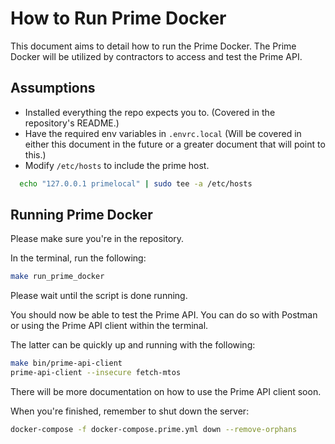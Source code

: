 # How to Run Prime Docker

This document aims to detail how to run the Prime Docker. The Prime Docker will be utilized by contractors to access and test the Prime API.

## Assumptions

- Installed everything the repo expects you to. (Covered in the repository's README.)
- Have the required env variables in `.envrc.local` (Will be covered in either this document in the future or a greater document that will point to this.)
- Modify `/etc/hosts` to include the prime host.

```sh
  echo "127.0.0.1 primelocal" | sudo tee -a /etc/hosts
```

## Running Prime Docker

Please make sure you're in the repository.

In the terminal, run the following:

```sh
make run_prime_docker
```

Please wait until the script is done running.

You should now be able to test the Prime API. You can do so with Postman or using the Prime API client within the terminal.

The latter can be quickly up and running with the following:

```sh
make bin/prime-api-client
prime-api-client --insecure fetch-mtos
```

There will be more documentation on how to use the Prime API client soon.

When you're finished, remember to shut down the server:

```sh
docker-compose -f docker-compose.prime.yml down --remove-orphans
```